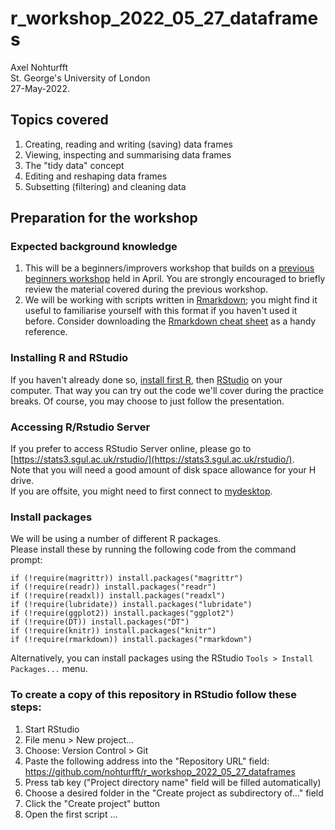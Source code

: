 # r_workshop_2022_05_27_dataframes
Axel Nohturfft  
St. George's University of London  
27-May-2022. 


## Topics covered  

1. Creating, reading and writing (saving) data frames  
2. Viewing, inspecting and summarising data frames  
3. The "tidy data" concept  
4. Editing and reshaping data frames  
5. Subsetting (filtering) and cleaning data  

## Preparation for the workshop  

### Expected background knowledge  

1. This will be a beginners/improvers workshop that builds on a [previous beginners workshop](https://github.com/nohturfft/r_workshop_2019_11_29) held in April. You are strongly encouraged to briefly review the material covered during the previous workshop.  
2. We will be working with scripts written in [Rmarkdown](https://rmarkdown.rstudio.com/); you might find it useful to familiarise yourself with this format if you haven't used it before. Consider downloading the [Rmarkdown cheat sheet](https://rstudio.com/wp-content/uploads/2015/02/rmarkdown-cheatsheet.pdf) as a handy reference.  

### Installing R and RStudio  

If you haven't already done so, [install first R](https://www.r-project.org/), then [RStudio](https://rstudio.com/products/rstudio/download/) on your computer. That way you can try out the code we'll cover during the practice breaks. Of course, you may choose to just follow the presentation.  

### Accessing R/Rstudio Server  

If you prefer to access RStudio Server online, please go to [https://stats3.sgul.ac.uk/rstudio/](https://stats3.sgul.ac.uk/rstudio/).  
Note that you will need a good amount of disk space allowance for your H drive.  
If you are offsite, you might need to first connect to [mydesktop](mydesktop.sgul.ac.uk).  


### Install packages  

We will be using a number of different R packages.  
Please install these by running the following code from the command prompt:  

```
if (!require(magrittr)) install.packages("magrittr")
if (!require(readr)) install.packages("readr")
if (!require(readxl)) install.packages("readxl")
if (!require(lubridate)) install.packages("lubridate")
if (!require(ggplot2)) install.packages("ggplot2")
if (!require(DT)) install.packages("DT")
if (!require(knitr)) install.packages("knitr")
if (!require(rmarkdown)) install.packages("rmarkdown")
```

Alternatively, you can install packages using the RStudio `Tools > Install Packages...` menu.  

### To create a copy of this repository in RStudio follow these steps:  

1. Start RStudio  
2. File menu > New project...  
3. Choose: Version Control > Git  
4. Paste the following address into the "Repository URL" field: https://github.com/nohturfft/r_workshop_2022_05_27_dataframes  
5. Press tab key ("Project directory name" field will be filled automatically)  
6. Choose a desired folder in the "Create project as subdirectory of..." field  
7. Click the "Create project" button  
8. Open the first script ...

